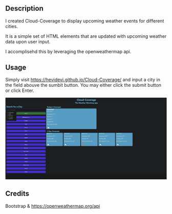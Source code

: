 # <Your-Project-Title>

## Description

I created Cloud-Coverage to display upcoming weather events for different cities.

It is a simple set of HTML elements that are updated with upcoming weather data upon user input.

I accomplisehd this by leveraging the openweathermap api.

## Usage

Simply visit https://hevidevi.github.io/Cloud-Coverage/ and input a city in the field abouve the sumbit button. You may either click the submit button or click Enter.

  
   ![](/assets/images/CloudCoverageScreenshot.png)


## Credits

Bootstrap & https://openweathermap.org/api

